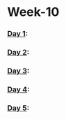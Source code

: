 # Week-10

### [Day 1](https://github.com/freecodingbootcamp/Week-10/tree/master/Day-1):

### [Day 2](https://github.com/freecodingbootcamp/Week-10/tree/master/Day-2):

### [Day 3](https://github.com/freecodingbootcamp/Week-10/tree/master/Day-3):

### [Day 4](https://github.com/freecodingbootcamp/Week-10/tree/master/Day-4):

### [Day 5](https://github.com/freecodingbootcamp/Week-10/tree/master/Day-5):
